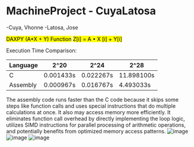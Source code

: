 # MachineProject - CuyaLatosa
-Cuya, Vhonne
-Latosa, Jose

 <mark>DAXPY (A*X + Y) Function</mark>
 <mark>Z[i] = A  • X [i] + Y[i]</mark>

Execution Time Comparison:

| Language      | 2^20          | 2^24         | 2^28        |
| ------------- | ------------- | ------------ | ----------- |
| C             | 0.001433s     | 0.022267s    | 11.898100s  |
| Assembly      | 0.000967s     | 0.016767s    | 4.493033s   |



The assembly code runs faster than the C code because it skips some steps like function calls and uses special instructions that do multiple calculations at once. It also may access memory more efficiently.
It eliminates function call overhead by directly implementing the loop logic, utilizes SIMD instructions for parallel processing of arithmetic operations, and potentially benefits from optimized memory access patterns.
![image](https://github.com/vhonnecuya/MachineProject---CuyaLatosa/assets/85780518/a7cff023-e00c-4cd2-8236-4dca68824591)
![image](https://github.com/vhonnecuya/MachineProject---CuyaLatosa/assets/85780518/57768eeb-3750-42dd-b768-6bf40c105e3c)
![image](https://github.com/vhonnecuya/MachineProject---CuyaLatosa/assets/85780518/0f45a0c5-eed1-4b82-9e59-416430c1011e)


